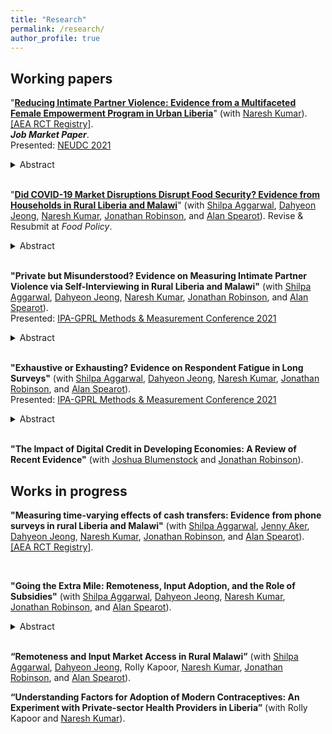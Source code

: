 ```yaml
---
title: "Research"
permalink: /research/
author_profile: true
---
```


<h2> Working papers </h2>

"[**Reducing Intimate Partner Violence: Evidence from a Multifaceted Female Empowerment Program in Urban Liberia**](/files/RC_paper.pdf)" (with [Naresh Kumar](https://sites.google.com/ucsc.edu/nkumar/)). [[AEA RCT Registry]](https://www.socialscienceregistry.org/trials/4488). <br/>
***Job Market Paper***. <br/>
Presented: [NEUDC 2021](https://sites.google.com/view/neudc2021) <br/>
<details> 
  <summary>Abstract <br/> </summary> 

  Intimate partner violence (IPV) is a global public health challenge associated with adverse health effects and economic costs to both survivors and society, but there is limited evidence on how it can be effectively prevented or reduced. Designing and evaluating interventions targeted at IPV is challenging because the underlying factors of IPV are so intertwined that it can be explained only by a variety of sociocultural factors in addition to personal and interpersonal elements. This paper evaluates a randomized controlled trial of a multifaceted female empowerment program in Monrovia, Liberia, where the baseline IPV prevalence is particularly high. The program intervention includes intensive psychosocial therapy and vocational skills training throughout a full year. About 12 months after program completion, we find the program significantly reduced the proportion of women who experienced emotional, physical, and sexual IPV by 10-26 percentage points (from control bases of 24-62 percent). While there are multiple pathways through which IPV could be impacted, one channel is that the business training was highly effective: labor supply increased by 37 percent and expenditure by 49 percent. While one focus of the program is psychological empowerment, we find positive but statistically insignificant effects on distress and happiness indices. We also find improvements in social norms around IPV: perceived justifiability of IPV reduced by 0.3 standard deviations. 
</details> 
<br/>

"[**Did COVID-19 Market Disruptions Disrupt Food Security? Evidence from Households in Rural Liberia and Malawi**](/files/COVID&food_security.pdf)" (with [Shilpa Aggarwal](https://aggarwalshilpa.wixsite.com/home), [Dahyeon Jeong](https://dahyeonjeong.com/), [Naresh Kumar](https://sites.google.com/ucsc.edu/nkumar/), [Jonathan Robinson](https://people.ucsc.edu/~jmrtwo/), and [Alan Spearot](https://people.ucsc.edu/~aspearot/)). Revise & Resubmit at *Food Policy*. <br/>
<details>
  <summary>Abstract</summary>

  We use data collected from panel phone surveys to quantify the effect of market disruptions due to the COVID-19 lockdowns on food security of households in rural Liberia and Malawi. We estimate effects using two distinct empirical approaches: (a) an event study around the date of the lockdowns (March to July 2020), and (b) a difference-in-differences analysis comparing the lockdown period in 2020 to the same months in 2021, which helps us control for any seasonal effects. In both countries, market activity was severely disrupted and we observe declines in expenditures. However, we find no evidence of declines in food security.
</details> 
<br/>

**"Private but Misunderstood? Evidence on Measuring Intimate Partner Violence via Self-Interviewing in Rural Liberia and Malawi"** (with [Shilpa Aggarwal](https://aggarwalshilpa.wixsite.com/home), [Dahyeon Jeong](https://dahyeonjeong.com/), [Naresh Kumar](https://sites.google.com/ucsc.edu/nkumar/), [Jonathan Robinson](https://people.ucsc.edu/~jmrtwo/), and [Alan Spearot](https://people.ucsc.edu/~aspearot/)). <br/>
Presented: [IPA-GPRL Methods & Measurement Conference 2021](https://sites.google.com/view/researcher-gathering/program/october-28-methods-measurement?authuser=0) <br/>
<details>
  <summary>Abstract</summary> 

  Measuring intimate partner violence (IPV) is challenging because women may under-report. We conduct a measurement experiment in rural Liberia and Malawi in which women were asked IPV questions via either self-interviewing (SI) or face-to-face interviewing (FTFI). We find that many do not understand the module: about a third incorrectly answer basic screening questions. Even among those who do "pass" screening, placebo effects of SI on innocuous questions persist. Because the probability of responding "yes" to any specific IPV question is less than 50%, such misunderstanding will tend to *increase* IPV reporting -- especially since IPV is typically reported as an index (i.e. reporting yes to at least one question). In Malawi, we find that SI dramatically increases reported IPV (the incidence of any type of IPV increases by 12-14 percentage points, on a base of 21%); in Liberia, we find a much more modest increase of 1-6 percentage points (insignificant) on a base of 41%. Our results suggest researchers should be cautious in using SI, since it may spuriously increase reported IPV rates. 
</details> 
<br/>

**"Exhaustive or Exhausting? Evidence on Respondent Fatigue in Long Surveys"** (with [Shilpa Aggarwal](https://aggarwalshilpa.wixsite.com/home), [Dahyeon Jeong](https://dahyeonjeong.com/), [Naresh Kumar](https://sites.google.com/ucsc.edu/nkumar/), [Jonathan Robinson](https://people.ucsc.edu/~jmrtwo/), and [Alan Spearot](https://people.ucsc.edu/~aspearot/)). <br/>
Presented: [IPA-GPRL Methods & Measurement Conference 2021](https://sites.google.com/view/researcher-gathering/program/october-28-methods-measurement?authuser=0) <br/>
<details>
  <summary>Abstract</summary> 

  Living standards measurement surveys require the sustained attention of a respondent for several hours. We quantify survey fatigue in a measurement experiment in rural Liberia and Malawi in which we randomized the order in which various questions appeared in a 2-3 hour-long in-person baseline and endline surveys. The surveys were conducted as part of an evaluation of cash transfers. For an extra 30 minutes of survey time, we find that respondents are about 5-10% more likely to skip a question. Because they skip more questions, the total monetary value of aggregated categories such as assets or expenditures decline. This effect is quite large for some categories: for example, an extra 30 minutes lowers food expenditures by 12.5% and the value of transfers received by 22% and the value of transfers given by 39%. This decrease implies that cash treatment effects will be attenuated for outcomes measured later in the survey, and this is what we find.
</details> 
<br/>

**"The Impact of Digital Credit in Developing Economies: A Review of Recent Evidence"** (with [Joshua Blumenstock](https://jblumenstock.com/) and [Jonathan Robinson](https://people.ucsc.edu/~jmrtwo/)). <br/>


<h2> Works in progress </h2>

**"Measuring time-varying effects of cash transfers: Evidence from phone surveys in rural Liberia and Malawi"** (with [Shilpa Aggarwal](https://aggarwalshilpa.wixsite.com/home), [Jenny Aker](https://sites.tufts.edu/jennyaker/), [Dahyeon Jeong](https://dahyeonjeong.com/), [Naresh Kumar](https://sites.google.com/ucsc.edu/nkumar/), [Jonathan Robinson](https://people.ucsc.edu/~jmrtwo/), and [Alan Spearot](https://people.ucsc.edu/~aspearot/)). [[AEA RCT Registry]](https://www.socialscienceregistry.org/trials/4869). <br/>
<!-- <details> -->
  <!-- <summary>Abstract</summary> -->
  <!-- We are evaluating the impact of two cross-cut interventions: (1) a cash transfer program implemented by the NGO GiveDirectly, and (2) a market access intervention which reduces travel costs for farmers to access agricultural inputs like fertilizer and improved seeds. The study takes place in 600 villages in Liberia and Malawi. In each country, 100 villages will receive cash transfers only, 100 will serve as control, 50 will receive both cash transfers and market access, and 50 will receive market access only. We conduct two separate analyses from this experiment. First, we evaluate the direct effect of cash transfers (controlling for market access). In particular, we conduct high-frequency phone surveys to measure the dynamic impacts of transfers, with a particular focus on food consumption and related outcomes. Second, we evaluate the effect of market access and cash, focusing primarily on agricultural technology adoption. -->
<!-- </details> -->
<br/>

**"Going the Extra Mile: Remoteness, Input Adoption, and the Role of Subsidies"** (with [Shilpa Aggarwal](https://aggarwalshilpa.wixsite.com/home), [Dahyeon Jeong](https://dahyeonjeong.com/), [Naresh Kumar](https://sites.google.com/ucsc.edu/nkumar/), [Jonathan Robinson](https://people.ucsc.edu/~jmrtwo/), and [Alan Spearot](https://people.ucsc.edu/~aspearot/)). <br/>
<details>
  <summary>Abstract</summary>

  Farmers in sub-Saharan Africa typically use much less than the recommended amounts of productivity-enhancing inputs like fertilizer, and this usage (and productivity) gap is even greater for those located in remote areas. We study the effect of agricultural input subsidies on input usage, and on the input usage-remoteness gradient using a unique policy experiment: the randomization of the Malawi Farm Input Subsidy Program (FISP). The subsidy is worth approximately 75% of the cost of inputs (roughly $50), but requires farmers to travel to input retailers to redeem the coupon, such that the delivered price of subsidized inputs is increasing with remoteness. We find that the subsidy increased fertilizer use on average, but only modestly (due to high levels of input usage in the control group), and we find no lasting impact of the program. We find no remoteness gradient in take-up of subsidized fertilizer - in this context, travel costs have no deterring effect on subsidy take-up, a result which may be attributable to the size of the subsidy. While remoteness is associated with a decline in fertilizer usage for non-beneficiaries, the gap is completely eliminated for beneficiaries. Our results suggest that subsidy programs like FISP may have a role to play in narrowing spatial inequities in developing countries. 
</details> 
<br/>

**“Remoteness and Input Market Access in Rural Malawi”** (with [Shilpa Aggarwal](https://aggarwalshilpa.wixsite.com/home), [Dahyeon Jeong](https://dahyeonjeong.com/), Rolly Kapoor, [Naresh Kumar](https://sites.google.com/ucsc.edu/nkumar/), [Jonathan Robinson](https://people.ucsc.edu/~jmrtwo/), and [Alan Spearot](https://people.ucsc.edu/~aspearot/)). <br/>

**“Understanding Factors for Adoption of Modern Contraceptives: An Experiment with Private-sector Health Providers in Liberia”** (with Rolly Kapoor and [Naresh Kumar](https://sites.google.com/ucsc.edu/nkumar/)). <br/>

